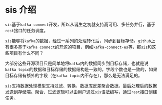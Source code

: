 # sis 介绍

`sis`基于`kafka connect`开发，所以从诞生之初就支持高可用、多任务并行，基于`rest`接口的任务调度。

`sis`能够将`kafka`的数据，经过一系列的处理转化后，同步到目标存储。`github`上有很多基于`kafka connect`的开源的项目，例如`kafka-connect-es`等，那`sis`和这些项目有什么不同？

大部分这些开源项目只是简单地将`kafka`内的数据同步到目标存储，也就是说`kafka topic`的数据和目标存储的数据结构是一致的，字段个数也是一致的，如果目标存储有额外的字段（在`kafka topic`内不存在），那么是无法满足的。

`sis`支持数据处理模型支持过滤、转换、数据库反差聚合数据。最后处理后的数据发送到存储端。聚合、过滤逻辑可以由用户通过`sis`语法编写，通过`rest`接口创建任务。
